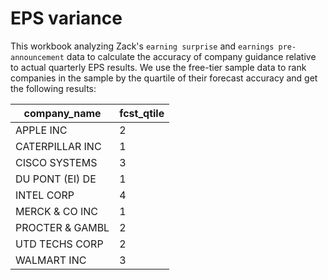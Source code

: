 # EPS variance
This workbook analyzing Zack's `earning surprise` and `earnings pre-announcement` data to calculate the accuracy of company guidance relative to actual quarterly EPS results.  We use the free-tier sample data to rank companies in the sample by the quartile of their forecast accuracy and get the following results:


company_name |	fcst_qtile
--- | ---
APPLE INC |	2
CATERPILLAR INC | 1
CISCO SYSTEMS	| 3
DU PONT (EI) DE	| 1
INTEL CORP	| 4 
MERCK & CO INC	| 1
PROCTER & GAMBL |	2
UTD TECHS CORP	| 2
WALMART INC	| 3
